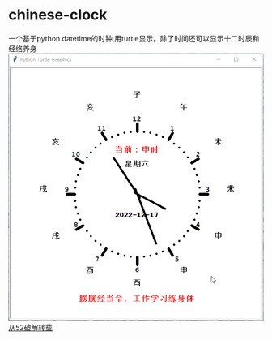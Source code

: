 # chinese-clock
一个基于python datetime的时钟,用turtle显示。除了时间还可以显示十二时辰和经络养身
![photo](/clock.png)
[从52破解转载](https://www.52pojie.cn/forum.php?mod=viewthread&tid=1723987)